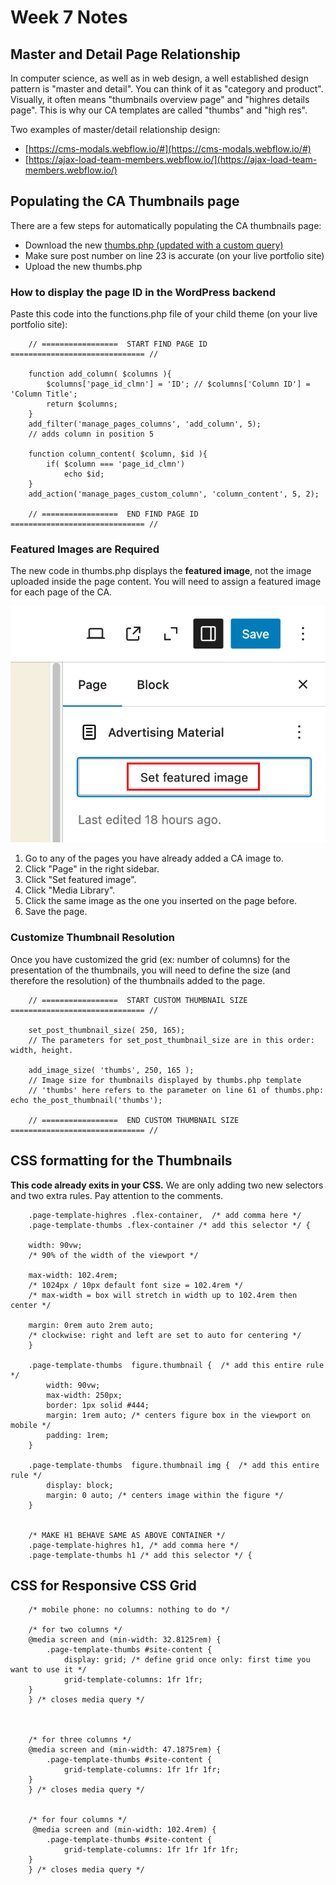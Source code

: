 # Week 7 Notes

## Master and Detail Page Relationship

In computer science, as well as in web design, a well established design pattern is "master and detail". You can think of it as "category and product". Visually, it often means "thumbnails overview page" and "highres details page". This is why our CA templates are called "thumbs" and "high res". 

Two examples of master/detail relationship design:

- [https://cms-modals.webflow.io/#](https://cms-modals.webflow.io/#)
- [https://ajax-load-team-members.webflow.io/](https://ajax-load-team-members.webflow.io/)


## Populating the CA Thumbnails page

There are a few steps for automatically populating the CA thumbnails page:

- Download the new [thumbs.php (updated with a custom query)](./week-7/thumbs.php)
- Make sure post number on line 23 is accurate (on your live portfolio site)
- Upload the new thumbs.php


### How to display the page ID in the WordPress backend

Paste this code into the functions.php file of your child theme (on your live portfolio site):

        // =================  START FIND PAGE ID ============================== //

        function add_column( $columns ){
            $columns['page_id_clmn'] = 'ID'; // $columns['Column ID'] = 'Column Title';
            return $columns;
        }
        add_filter('manage_pages_columns', 'add_column', 5);
        // adds column in position 5

        function column_content( $column, $id ){
            if( $column === 'page_id_clmn')
                echo $id;
        }
        add_action('manage_pages_custom_column', 'column_content', 5, 2);

        // =================  END FIND PAGE ID ============================== //


### Featured Images are Required

The new code in thumbs.php displays the **featured image**, not the image uploaded inside the page content. You will need to assign a featured image for each page of the CA.

![Set Featured Image in WordPress](./week-7/set-featured-image.png)

1. Go to any of the pages you have already added a CA image to.
2. Click "Page" in the right sidebar.
3. Click "Set featured image".
4. Click "Media Library".
5. Click the same image as the one you inserted on the page before.
6. Save the page.


### Customize Thumbnail Resolution

Once you have customized the grid (ex: number of columns) for the presentation of the thumbnails, you will need to define the size (and therefore the resolution) of the thumbnails added to the page.


        // =================  START CUSTOM THUMBNAIL SIZE ============================== //

        set_post_thumbnail_size( 250, 165);
        // The parameters for set_post_thumbnail_size are in this order: width, height.

        add_image_size( 'thumbs', 250, 165 );
        // Image size for thumbnails displayed by thumbs.php template
        // 'thumbs' here refers to the parameter on line 61 of thumbs.php: echo the_post_thumbnail('thumbs');

        // =================  END CUSTOM THUMBNAIL SIZE ============================== //


## CSS formatting for the Thumbnails

**This code already exits in your CSS.** We are only adding two new selectors and two extra rules. Pay attention to the comments.

        .page-template-highres .flex-container,  /* add comma here */
        .page-template-thumbs .flex-container /* add this selector */ {

        width: 90vw;
        /* 90% of the width of the viewport */

        max-width: 102.4rem;
        /* 1024px / 10px default font size = 102.4rem */
        /* max-width = box will stretch in width up to 102.4rem then center */

        margin: 0rem auto 2rem auto;
        /* clockwise: right and left are set to auto for centering */
        }

        .page-template-thumbs  figure.thumbnail {  /* add this entire rule */
            width: 90vw;
            max-width: 250px;
            border: 1px solid #444;
            margin: 1rem auto; /* centers figure box in the viewport on mobile */
            padding: 1rem;
        }

        .page-template-thumbs  figure.thumbnail img {  /* add this entire rule */
            display: block;
            margin: 0 auto; /* centers image within the figure */
        }


        /* MAKE H1 BEHAVE SAME AS ABOVE CONTAINER */
        .page-template-highres h1, /* add comma here */
        .page-template-thumbs h1 /* add this selector */ {


   ## CSS for Responsive CSS Grid         

        /* mobile phone: no columns: nothing to do */

        /* for two columns */
        @media screen and (min-width: 32.8125rem) {
            .page-template-thumbs #site-content {
                display: grid; /* define grid once only: first time you want to use it */
                grid-template-columns: 1fr 1fr;
        }
        } /* closes media query */



        /* for three columns */
        @media screen and (min-width: 47.1875rem) {
            .page-template-thumbs #site-content {
                grid-template-columns: 1fr 1fr 1fr;
        }
        } /* closes media query */


        /* for four columns */
         @media screen and (min-width: 102.4rem) {
            .page-template-thumbs #site-content {
                grid-template-columns: 1fr 1fr 1fr 1fr;
        }
        } /* closes media query */
